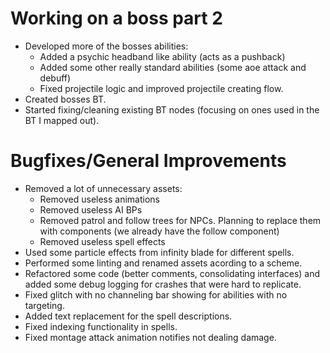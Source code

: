 # Working on a boss part 2
* Developed more of the bosses abilities:
    * Added a psychic headband like ability (acts as a pushback)
    * Added some other really standard abilities (some aoe attack and debuff)
    * Fixed projectile logic and improved projectile creating flow.
* Created bosses BT.
* Started fixing/cleaning existing BT nodes (focusing on ones used in the BT I mapped out).
# Bugfixes/General Improvements
* Removed a lot of unnecessary assets:
    * Removed useless animations
    * Removed useless AI BPs
    * Removed patrol and follow trees for NPCs. Planning to replace them with components (we already have the follow component)
    * Removed useless spell effects
* Used some particle effects from infinity blade for different spells.
* Performed some linting and renamed assets acording to a scheme.
* Refactored some code (better comments, consolidating interfaces) and added some debug logging for crashes that were hard to replicate.
* Fixed glitch with no channeling bar showing for abilities with no targeting.
* Added text replacement for the spell descriptions.
* Fixed indexing functionality in spells.
* Fixed montage attack animation notifies not dealing damage.